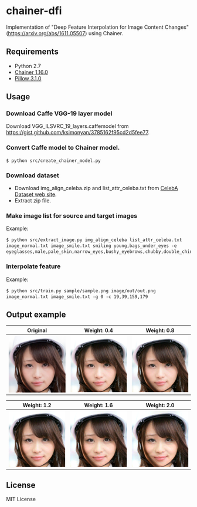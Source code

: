 # chainer-dfi

Implementation of "Deep Feature Interpolation for Image Content Changes"(https://arxiv.org/abs/1611.05507) using Chainer.

## Requirements

* Python 2.7
* [Chainer 1.16.0](http://chainer.org/)
* [Pillow 3.1.0](https://pillow.readthedocs.io/)

## Usage

### Download Caffe VGG-19 layer model

Download VGG_ILSVRC_19_layers.caffemodel from https://gist.github.com/ksimonyan/3785162f95cd2d5fee77.

### Convert Caffe model to Chainer model.

```
$ python src/create_chainer_model.py
```

### Download dataset

* Download img_align_celeba.zip and list_attr_celeba.txt from [CelebA Dataset web site](http://mmlab.ie.cuhk.edu.hk/projects/CelebA.html).
* Extract zip file.

### Make image list for source and target images

Example:

```
$ python src/extract_image.py img_align_celeba list_attr_celeba.txt image_normal.txt image_smile.txt smiling young,bags_under_eyes -e eyeglasses,male,pale_skin,narrow_eyes,bushy_eyebrows,chubby,double_chin,bald,bangs,receding_hairline,sideburns,wavy_hair,blond_hair,gray_hair,mouth_slightly_open
```

### Interpolate feature

Example:

```
$ python src/train.py sample/sample.png image/out/out.png image_normal.txt image_smile.txt -g 0 -c 19,39,159,179
```

## Output example

|Original|Weight: 0.4|Weight: 0.8|
|:---:|:---:|:---:|
|![Original image](/sample/sample.png "Original image")|![Image with interpolation weight=0.4](/sample/sample_w04.png "Weight: 0.4")|![Image with interpolation weight=0.8](/sample/sample_w04.png "Weight: 0.8")|

|Weight: 1.2|Weight: 1.6|Weight: 2.0|
|:---:|:---:|:---:|
|![Image with interpolation weight=1.2](/sample/sample_w12.png "Weight: 1.2")|![Image with interpolation weight=1.6](/sample/sample_w16.png "Weight: 1.6")|![Image with interpolation weight=2.0](/sample/sample_w20.png "Weight: 2.0")|

## License

MIT License
